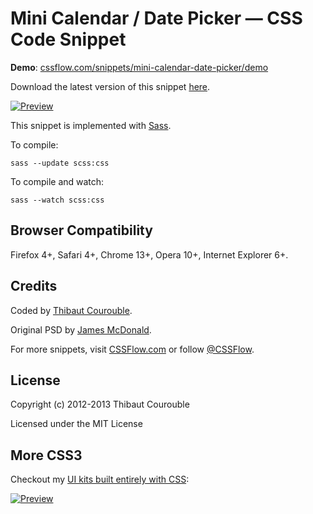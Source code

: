 # Mini Calendar / Date Picker — CSS Code Snippet

**Demo**: [cssflow.com/snippets/mini-calendar-date-picker/demo](http://www.cssflow.com/snippets/mini-calendar-date-picker/demo)

Download the latest version of this snippet [here](http://www.cssflow.com/snippets/mini-calendar-date-picker.zip).

[![Preview](http://cdn.cssflow.com/snippets/mini-calendar-date-picker/preview-580.png)](http://www.cssflow.com/snippets/mini-calendar-date-picker)

This snippet is implemented with [Sass](https://github.com/nex3/sass).

To compile:

`sass --update scss:css`

To compile and watch:

`sass --watch scss:css`

## Browser Compatibility

Firefox 4+, Safari 4+, Chrome 13+, Opera 10+, Internet Explorer 6+.

## Credits

Coded by [Thibaut Courouble](http://thibaut.me).

Original PSD by [James McDonald](http://dribbble.com/shots/240129-Calender).

For more snippets, visit [CSSFlow.com](http://www.cssflow.com) or follow [@CSSFlow](https://twitter.com/CSSFlow).

## License

Copyright (c) 2012-2013 Thibaut Courouble

Licensed under the MIT License

## More CSS3

Checkout my [UI kits built entirely with CSS](http://www.cssflow.com/ui-kits):

[![Preview](http://cdn.cssflow.com/kits/all_kits_preview_850.jpg)](http://www.cssflow.com/ui-kits)
